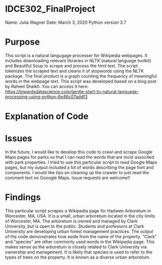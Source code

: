 # IDCE302_FinalProject
Name: Julia Wagner
Date: March 3, 2020
Python version 3.7

# Purpose
This script is a natural langugage processer for Wikipedia webpages. It includes downloading relevant libraries in NLTK (natural language toolkit) and Beautiful Soup to scrape and process the html text. The script tokenizes the scraped text and cleans it of stopwords using the NLTK package. The final product is a graph counting the frequency of meaningful words in the webpage text.
This script was developed based on a blog post by Raheel Shaikh. You can access it here: https://towardsdatascience.com/gentle-start-to-natural-language-processing-using-python-6e46c07addf3 

# Explanation of Code

# Issues
In the future, I would like to develop this code to crawl and scrape Google Maps pages for parks so that I can read the words that are most associted with park properties. I tried to use this particular script to read Google Maps pages, but my output included a lot of words describing the page font and components. I would like tips on cleaning up the crawler to just read the comment text on Gooogle Maps. Issue requests are welcome!!

# Findings 
This particular script scrapes a Wikipedia page for Hadwen Arboretum in Worcester, MA, USA. It is a small, urban arboretum located in the city limits of Worcester, MA. The arboretum is owned and managed by Clark University, but is open to the public. Students and professors at Clark University are developing urban forest management practices. 
The output of the code demonstrates how aside from the name of the property, "Clark" and "species" are other commonly used words in the Wikipedia page. This makes sense as the arboretum is closely related to Clark University via ownership and management. It is likely that species is used to refer to the types of trees on the property. It is known as a diverse urban arboretum.

